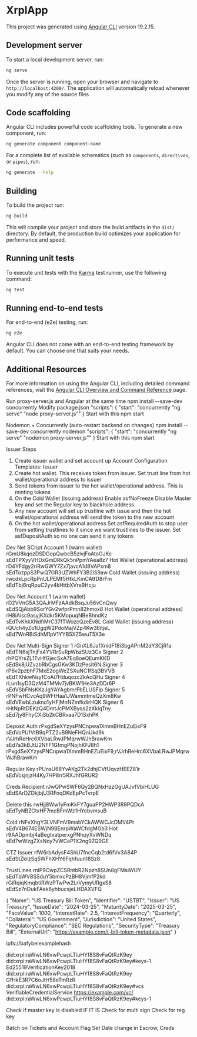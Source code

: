 # XrplApp

This project was generated using [Angular CLI](https://github.com/angular/angular-cli) version 19.2.15.

## Development server

To start a local development server, run:

```bash
ng serve
```

Once the server is running, open your browser and navigate to `http://localhost:4200/`. The application will automatically reload whenever you modify any of the source files.

## Code scaffolding

Angular CLI includes powerful code scaffolding tools. To generate a new component, run:

```bash
ng generate component component-name
```

For a complete list of available schematics (such as `components`, `directives`, or `pipes`), run:

```bash
ng generate --help
```

## Building

To build the project run:

```bash
ng build
```

This will compile your project and store the build artifacts in the `dist/` directory. By default, the production build optimizes your application for performance and speed.

## Running unit tests

To execute unit tests with the [Karma](https://karma-runner.github.io) test runner, use the following command:

```bash
ng test
```

## Running end-to-end tests

For end-to-end (e2e) testing, run:

```bash
ng e2e
```

Angular CLI does not come with an end-to-end testing framework by default. You can choose one that suits your needs.

## Additional Resources

For more information on using the Angular CLI, including detailed command references, visit the [Angular CLI Overview and Command Reference](https://angular.dev/tools/cli) page.

Run proxy-server.js and Angular at the same time
npm install --save-dev concurrently
Modify package.json
"scripts": {
"start": "concurrently \"ng serve\" \"node proxy-server.js\""
}
Start with this
npm start

Nodemon + Concurrently (auto-restart backend on changes)
npm install --save-dev concurrently nodemon
"scripts": {
"start": "concurrently \"ng serve\" \"nodemon proxy-server.js\""
}
Start with this
npm start

Issuer Steps

1. Create issuer wallet and set account up
   Account Configuration Templates: Issuer
2. Create hot wallet. This receives token from issuer.
   Set trust line from hot wallet/operational address to issuer
3. Send tokens from issuer to the hot wallet/operational address. This is minting tokens
4. On the Cold Wallet (issuing address)
   Enable asfNoFreeze
   Disable Master key and set the Regular key to blackhole address
5. Any new account will set up trustline with issue and then the hot wallet/operational address will send the token to the new account
6. On the hot wallet/operational address
   Set asfRequiredAuth to stop user from setting trustlines to it since we want trustlines to the issuer.
   Set asfDepositAuth so no one can send it any tokens

Dev Net SCript
Account 1 (warm wallet)
rGmU8kqozDSDGopQwbcB5zivjFoAtoGJKc
sEdTPXyyVHDxGmDRkQk5nPpmYAea8z7
Hot Wallet (operational address)
rD4YFdgy2riRwGWY7Zx7javcA1d8VAPxm8
sEdTozppS3PwQ7GR3UZWhFY3B2iS9aw
Cold Wallet (issuing address)
rwcdkLpcRpPnULPEMf5HtkLKmCAtfD8rFm
sEdTbj6rqRpuC2yv4kHttbXVre9Hcju

Dev Net
Account 1 (warm wallet)
rD2VVnG5A3QAJrMFzAAdkBsqJu56vCnQwy
sEdSQjAbb9SorYGv2wfprPmn82hmox8
Hot Wallet (operational address)
rH8iAisc9asyjKXdkr5KMopuqNBeBhndKz
sEdTvKhkXNdfiMrC37fTWozcQzeEv8L
Cold Wallet (issuing address)
rQUch4yZo1UgqW2PdoMajVZp4Kw36itjeL
sEd7WnRBiSdhM1pV1YYB5XZ5wuT5X3e

Dev Net
Multi-Sign
Signer 1
rGnXL6JafXnidF18i3bgAPirM2dY3CjR1a
sEdTN6sjTnjFs4YVRrSuRpWbzSUz3Cx
Signer 2
rhPQYrsZL1TvHfGjecSxA7Eq8oeQEumKKD
sEdSk8jUZvzbRbCgsGKw3KDzPesit6N
Signer 3
rP6v2pzbhF7MxE2ogWeZSXuNC1fSq3BVVB
sEdTXhkwNsyfCoAi7HduqozcZkAcQHu
Signer 4
rLun1syD3QzM4TMMv7jvBKW1He3AzDDr6P
sEdVSbFNsKKzJgYAYAgbmrFbELUSFip
Signer 5
rPNFwHCvcAq9WFtHaa1JWammtmeQzXm8Kw
sEdVEwbLzukno1yHFjMnNZmfkdirHQK
Signer 6
rHtNpRtDEKzQ4DmtJcPMXByqs2zXkiqTny
sEd7jy8FhyCXiSb2kCBRxaa7D1SxhPK

Deposit Auth
rPxgdSeXYzysPNCnpwa1XmmBHnEZuEixF9
sEdVoPUfVtB9qPTZ2uB9NeFHQnUkd9k
rVJrhReHrc6XVbaLRwJPMqrwWJhBrawKm
sEd7a3kBJtU2NFF1GfmgPNojhKFJ8h1
rPxgdSeXYzysPNCnpwa1XmmBHnEZuEixF9,rVJrhReHrc6XVbaLRwJPMqrwWJhBrawKm

Regular Key
rPUnsU68YvAKg2Tk2dhjCVfUqvzHEEZ81r
sEdVcsjnjzH4Ky7HP8rr5RXJhfGRUR2

Creds Recipient
rJwQPwSWF6Qy2BQNxHzzGgUAJvfVbiHLUG
sEdSArDZDkjbjU3RFnqDKdEpPcTvrpE

Delete this
rwHjj8Ww1yFmKkFY7guaPP2HWP3R9PQDcA
sEdTyNBZCtxHF7mcBFmWz1HYebvmsuB

Cold
rNFvXhgY3LVNFmV9mabYCkAWWCJcDMV4Pt
sEdV4B674ESWjN9BEnrpWaWCfdgMGb3
Hot
r9AADpmbj4aBegtxatperxgPNhuyXvWNDq
sEd7wWzgZXsNoy7vWCeP1X2ng9ZQ9GE

CTZ Issuer
rfW6rbAdysF4ShU7fncCqb2td6fVv3A84P
sEdStZkrzSq5WFhXHY6Fqhfuun18Sz8

TrustLines
rniP9CwpZCSRntbR2Npzh8SUn8gFMsiWUY
sEdTbWV8SSduY5bmxcPzBH8VjmfP2kd
rGiRqiqKmqbtiRWzPTwPw2LrVymyURgxS8
sEdSz7nDukFAek6yhbucsjeLHDAXVFQ

{
"Name": "US Treasury Bill Token",
"Identifier": "USTBT",
"Issuer": "US Treasury",
"IssueDate": "2024-03-25",
"MaturityDate": "2025-03-25",
"FaceValue": 1000,
"InterestRate": 2.5,
"InterestFrequency": "Quarterly",
"Collateral": "US Government",
"Jurisdiction": "United States",
"RegulatoryCompliance": "SEC Regulations",
"SecurityType": "Treasury Bill",
"ExternalUrl": "https://example.com/t-bill-token-metadata.json"
}

ipfs://bafybeiexamplehash

did:xrpl:raWwLN6xwPcwpLTiuHYf8S8vFaQtRzK9ey
did:xrpl:raWwLN6xwPcwpLTiuHYf8S8vFaQtRzK9ey#keys-1
Ed25519VerificationKey2018
did:xrpl:raWwLN6xwPcwpLTiuHYf8S8vFaQtRzK9ey
GfHkE3R7C6oJtH58eTmRzR
did:xrpl:raWwLN6xwPcwpLTiuHYf8S8vFaQtRzK9ey#vcs
VerifiableCredentialService
https://example.com/vc/
did:xrpl:raWwLN6xwPcwpLTiuHYf8S8vFaQtRzK9ey#keys-1

Check if master key is disabled
IF IT IS
Check for multi sign
Check for reg key

Batch on Tickets and Account Flag Set
Date change in Escrow, Creds
